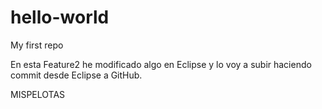 # hello-world
My first repo


En esta Feature2 he modificado algo en Eclipse y lo voy a subir haciendo commit desde Eclipse a GitHub.

MISPELOTAS
